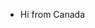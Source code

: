 - Hi from Canada
<!---
BackslashTrash/BackslashTrash is a ✨ special ✨ repository because its `README.md` (this file) appears on your GitHub profile.
You can click the Preview link to take a look at your changes.
--->
